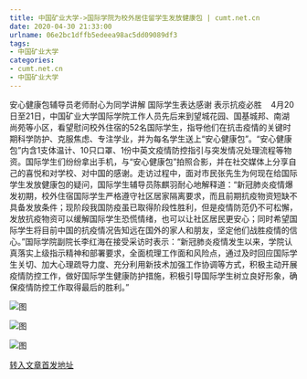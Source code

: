 ```yaml
---
title: 中国矿业大学->国际学院为校外居住留学生发放健康包 | cumt.net.cn
date: 2020-04-30 21:33:00
urlname: 06e2bc1dffb5edeea98ac5dd09089df3
tags: 
- 中国矿业大学
categories:
- cumt.net.cn
- 中国矿业大学
---
```

安心健康包辅导员老师耐心为同学讲解 国际学生表达感谢 表示抗疫必胜    4月20日至21日，中国矿业大学国际学院工作人员先后来到望城花园、国基城邦、南湖尚苑等小区，看望慰问校外住宿的52名国际学生，指导他们在抗击疫情的关键时期科学防护、克服焦虑、专注学业，并为每名学生送上“安心健康包”。“安心健康包”内含1支体温计、10只口罩、1份中英文疫情防控指引与突发情况处理流程等物资。国际学生们纷纷拿出手机，与“安心健康包”拍照合影，并在社交媒体上分享自己的喜悦和对学校、对中国的感谢。走访过程中，面对市民张先生为何现在给国际学生发放健康包的疑问，国际学生辅导员陈麒羽耐心地解释道：“新冠肺炎疫情爆发初期，校外住宿国际学生严格遵守社区居家隔离要求，而且前期抗疫物资短缺不具备发放条件；现阶段我国防疫虽已取得阶段性胜利，但是疫情防范仍不可松懈，发放抗疫物资可以缓解国际学生恐慌情绪，也可以让社区居民更安心；同时希望国际学生将目前中国的抗疫情况告知远在国外的家人和朋友，坚定他们战胜疫情的信心。”国际学院副院长李红海在接受采访时表示：“新冠肺炎疫情发生以来，学院认真落实上级指示精神和部署要求，全面梳理工作面和风险点，通过及时回应国际学生关切、加大心理疏导力度、充分利用新技术加强工作协调等方式，积极主动开展疫情防控工作，做好国际学生健康防护措施，积极引导国际学生树立良好形象，确保疫情防控工作取得最后的胜利。”    

![图](http://xwzx.cumt.edu.cn/_upload/article/images/cb/70/a3e70f0e4f07b9238e0e9f392290/339f8fca-2877-4e42-a355-a46d29948c76.jpg)

![图](http://xwzx.cumt.edu.cn/_upload/article/images/cb/70/a3e70f0e4f07b9238e0e9f392290/f9ed18f0-93a1-4eb1-8357-34703fa31969.jpg)

![图](http://xwzx.cumt.edu.cn/_upload/article/images/cb/70/a3e70f0e4f07b9238e0e9f392290/45ca2761-f95e-45e6-aef7-84493931cc8f.jpg)

[转入文章首发地址](http://xwzx.cumt.edu.cn/97/b1/c523a563121/page.htm)
